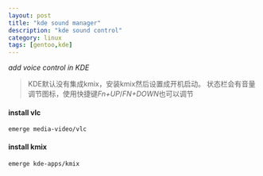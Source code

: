 ```yaml
---
layout: post
title: "kde sound manager"
description: "kde sound control"
category: linux
tags: [gentoo,kde]
---
```


*add voice control in KDE*

>KDE默认没有集成kmix，安装kmix然后设置成开机启动。
状态栏会有音量调节图标，使用快捷键*Fn+UP*/*FN+DOWN*也可以调节

#### install vlc

    emerge media-video/vlc

#### install kmix

    emerge kde-apps/kmix
